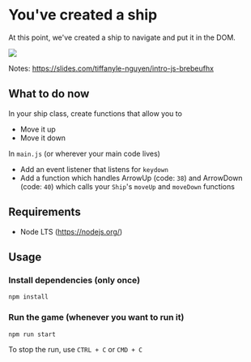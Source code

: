 # You've created a ship
At this point, we've created a ship to navigate and put it in the DOM.

![](https://github.com/sirMerr/spaceship-game/blob/1.creation_vaisseau/src/static/Spaceship.svg)

Notes: https://slides.com/tiffanyle-nguyen/intro-js-brebeufhx

## What to do now
In your ship class, create functions that allow you to
* Move it up
* Move it down

In `main.js` (or wherever your main code lives)
* Add an event listener that listens for `keydown`
* Add a function which handles ArrowUp (code: `38`) and ArrowDown (code: `40`) which calls your `Ship`'s `moveUp` and `moveDown` functions

## Requirements
- Node LTS (https://nodejs.org/)

## Usage
### Install dependencies (only once)
```
npm install
```

### Run the game (whenever you want to run it)
```
npm run start
```
To stop the run, use `CTRL + C` or `CMD + C`
